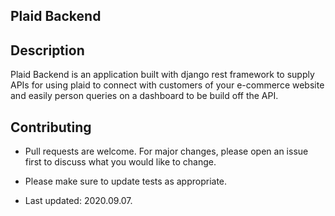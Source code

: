 ## Plaid Backend

## Description
Plaid Backend is an application built with django rest framework to supply APIs for using plaid to connect with customers of your e-commerce website and easily person queries on a dashboard to be build off the API.

					

## Contributing
- Pull requests are welcome. For major changes, please open an issue first to discuss what you would like to change.

- Please make sure to update tests as appropriate.

- Last updated: 2020.09.07.

